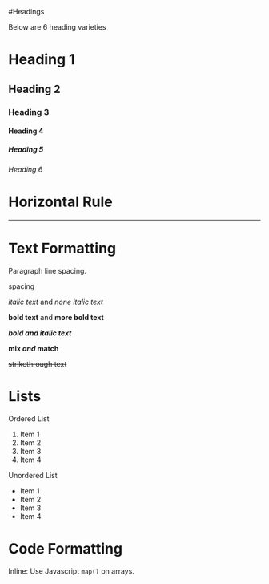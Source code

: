 #Headings

Below are 6 heading varieties

# Heading 1

## Heading 2

### Heading 3

#### Heading 4

##### Heading 5

###### Heading 6

# Horizontal Rule
---

# Text Formatting

Paragraph line spacing.

spacing

*italic text* and _none italic text_

**bold text** and __more bold text__

***bold and italic text***

**mix *and* match**

~~strikethrough text~~
# Lists

Ordered List
1. Item 1
2. Item 2
3. Item 3
3. Item 4

Unordered List
 - Item 1
 - Item 2
 - Item 3
 - Item 4

 # Code Formatting

 Inline: Use Javascript `map()` on arrays.
 